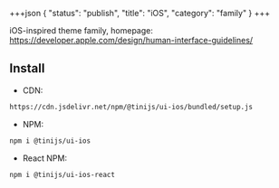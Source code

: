 +++json
{
  "status": "publish",
  "title": "iOS",
  "category": "family"
}
+++

iOS-inspired theme family, homepage: https://developer.apple.com/design/human-interface-guidelines/

## Install

- CDN:

```txt
https://cdn.jsdelivr.net/npm/@tinijs/ui-ios/bundled/setup.js
```

- NPM:

```bash
npm i @tinijs/ui-ios
```

- React NPM:

```bash
npm i @tinijs/ui-ios-react
```
